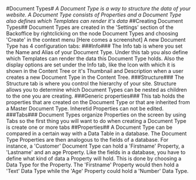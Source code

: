 #Document Types#
_A Document Type is a way to structure the data of your website. A Document Type consists of Properties and a Document Type also defines which Templates can render it's data_
##Creating Document Types##
Document Types are created in the 'Settings' section of the Backoffice by rightclicking on the node Document Types and choosing 'Create' in the context menu [Here comes a screenshot]
A new Document Type has 4 configuration tabs:
###Info###
The Info tab is where you set the Name and Alias of your Document Type. Under this tab you also define which Templates 
can render the data this Document Type holds. Also the display options are set under the Info tab, like the Icon with 
which it is shown in the Content Tree or it's Thumbnail and Description when a user creates a new Document Type in the Content Tree.
###Structure###
The Structure tab is where you control the hierarchy of your site. Structure allows you to determine which 
Document Types can be nested as children to the one you are creating.
###Generic properties###
This tab holds the properties that are created on the Document Type or that are inherited from a Master Document Type. Inheretid Properties can not be edited.
###Tabs###
Document Types organize Properties on the screen by using Tabs so the first thing you will want to do when creating a Document Type is create one or more tabs
##Properties##
A Document Type can be compared in a certain way with a Data Table in a database. The Document Type Properties are then analogous to the fields of a database. For instance, a 'Customer' Document Type can hold a 'Firstname' Property, a 'Lastname' and an age Property.
Like the fields in a database, you have to define what kind of data a Property will hold. This is done by choosing a Data Type for the Property. The 'Firstname' Property would then hold a 'Text' Data Type while the 'Age' Property could hold a 'Number' Data Type.